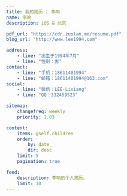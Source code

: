 ```yaml
---
title: 我的简历 | 李响
name: 李响
description: iOS & 北京

pdf_url: "https://cdn.zuolan.me/resume.pdf"
blog_url: "http://www.lee1994.com"

address:
    - line: "出生于1994年7月"
    - line: "性别：男"
contact: 
    - line: "手机：18611401994"
    - line: "邮箱：18611401994@163.com"
social:
    - line: "微信：LEE-Lixiang"
    - line: "QQ：332459523"

sitemap:
    changefreq: weekly
    priority: 1.03

content:
    items: @self.children
    order:
        by: date
        dir: desc
    limit: 5
    pagination: true

feed:
    description: 李响的个人简历。
    limit: 10
---
```


